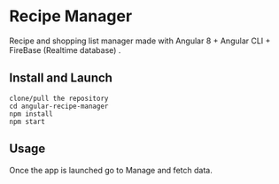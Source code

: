 # Recipe Manager

Recipe and shopping list manager made with Angular 8 + Angular CLI + FireBase (Realtime database) .

## Install and Launch
	clone/pull the repository
	cd angular-recipe-manager
	npm install
    npm start

## Usage 
Once the app is launched go to Manage and fetch data.


